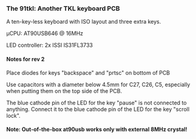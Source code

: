 ### The 91tkl: Another TKL keyboard PCB

A ten-key-less keyboard with ISO layout and three extra keys.

µCPU: AT90USB646 @ 16MHz

LED controller: 2x ISSI IS31FL3733

#### Notes for rev 2

Place diodes for keys "backspace" and "prtsc" on bottom of PCB

Use capacitors with a diameter below 4.5mm for C27, C26, C5, especially when putting them on the top side of the PCB.

The blue cathode pin of the LED for the key "pause" is not connected to anything. Connect it to the blue cathode pin of the LED for the key "scroll lock". 

#### Note: Out-of-the-box at90usb works only with external 8MHz crystal!
